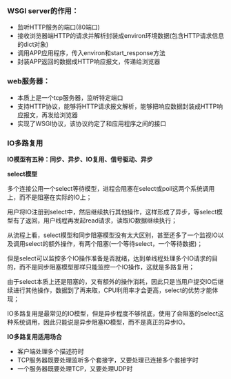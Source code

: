 ### WSGI server的作用：
* 监听HTTP服务的端口(80端口)
* 接收浏览器端HTTP的请求并解析封装成environ环境数据(包含HTTP请求信息的dict对象)
* 调用APP应用程序，传入environ和start_response方法
* 封装APP返回的数据成HTTP响应报文，传递给浏览器

### web服务器：
* 本质上是一个tcp服务器，监听特定端口
* 支持HTTP协议，能够将HTTP请求报文解析，能够把响应数据封装成HTTP响应报文，再发给浏览器
* 实现了WSGI协议，该协议约定了和应用程序之间的接口

### IO多路复用

**IO模型有五种：同步、异步、IO复用、信号驱动、异步**

**select模型**

多个连接公用一个select等待模型，进程会阻塞在select或poll这两个系统调用上，而不是阻塞在实际的IO上；

用户将IO注册到select中，然后继续执行其他操作，这样形成了异步，等select模型有了返回，用户线程再发起read请求，读取IO数据继续执行；

从流程上看，select模型和同步阻塞模型没有太大区别，甚至还多了一个监视IO以及调用select的额外操作，有两个阻塞(一个等待select，一个等待数据)；

但是select可以监控多个IO操作准备是否就绪，达到单线程处理多个IO请求的目的，而不是同步阻塞模型那样只能监控一个IO操作，这就是多路复用；

由于select本质上还是阻塞的，又有额外的操作消耗，因此只是当用户提交IO后继续进行其他操作，数据到了再来取，CPU利用率才会更高，select的优势才能体现；

IO多路复用是最常见的IO模型，但是异步程度不够彻底，使用了会阻塞的select这种系统调用，因此只能说是异步阻塞IO模型，而不是真正的异步IO。

**IO多路复用适用场合**
* 客户端处理多个描述符时
* TCP服务器既要处理监听多个套接字，又要处理已连接多个套接字时
* 一个服务器既要处理TCP，又要处理UDP时


